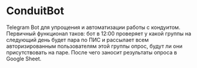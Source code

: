 # СonduitBot
Telegram Bot для упрощения и автоматизации работы с кондуитом. Первичный функционал таков: бот в 12:00 проверяет у какой группы на следующий день будет пара по ПИС и рассылает всем авторизированным пользователям этой группы опрос, будут ли они присутствовать на паре. После чего заносит результаты опроса в Google Sheet. 
